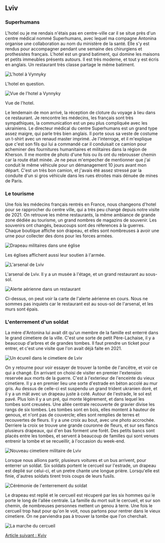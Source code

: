 
## Lviv

### Superhumans

L'hotel ou je me rendais n'étais pas en centre-ville car il se situe près d'un
centre médical nommé Superhumans, avec lequel ma compagne Antonina organise une
collaboration au nom du ministère de la santé. Elle s'y est rendus pour
accompagner pendant une semaine des chirurgiens et prothesistes français.
L'hotel est un grand batiment, qui domine les maisons et petits immeubles
présents autours. Il est très moderne, et tout y est écris en anglais. Un
restaurant très classe partage le même batiment. 

![L'hotel à Vynnyky](images/lviv/vynnyky_hotel.jpg)

L'hotel en question.

![Vue de l'hotel a Vynnyky](images/lviv/vynnyky_hotel_view.jpg)

Vue de l'hotel.

Le lendemain de mon arrivé, la réception de cloture du voyage à lieu dans ce
restaurant. Je rencontre les médecins, les français sont très sympathiques, la
communication est un peu plus compliquée avec les ukrainiens. Le directeur
médical du centre Superhumans est un grand type assez maigre, qui parle très
bien anglais. Il porte sous sa veste de costume un t-shirt avec un renaud master
imprimé. Je l'interroge, et il m'explique que c'est son fils qui lui a commandé
car il conduisait ce camion pour acheminer des fournitures humanitaires et
militaires dans la région de Kherson. Il me montre de photo d'une fois ou ils
ont du rebrousser chemin car la route était minée. Je ne peux m'empecher de
mentionner que j'ai conduit le même véhicule pour un démanagement 10 jours avant
mon départ. C'est un très bon camion, et j'avais été assez stressé par la
conduite d'un si gros véhicule dans les rues étroites mais dénuée de mines de
Paris.

### Le tourisme

Une fois les médecins français rentrés en France, nous changeons d'hotel pour se
rapprocher du centre ville, qui a très peu changé depuis notre visite de 2021.
On retrouve les même restaurants, la même ambiance de grande zone dédiée au
tourisme, un grand nombres de magazins de souvenir. Les souvenirs ont changés,
beaucoups sont des réferences à la guerres. Chaque boutique affiche son drapeau,
et elles sont nombreuses à avoir une urne pour collecter des dons pour les
forces armées. 

![Drapeau militaires dans une église](images/lviv/church_flags.jpg)

Les églises affichent aussi leur soutien à l'armée.

![L'arsenal de Lviv](images/lviv/arsenal.jpg)

L'arsenal de Lviv. Il y a un musée à l'étage, et un grand restaurant au sous-sol.

![Alerte aérienne dans un restaurant](images/lviv/antonina_rebernya_air_alert.jpg)

Ci-dessus, on peut voir la carte de l'alerte aérienne en cours. Nous ne sommes
pas inquiets car le restaurant est au sous-sol de l'arsenal, et les murs sont
épais.


###  L'enterrement d'un soldat

La mère d'Antonina lui avait dit qu'un membre de la famille est enterré dans le
grand cimetiere de la ville. C'est une sorte de petit Père-Lachaise, il y a
beaucoup d'arbres et de grandes tombes. Il faut prendre un ticket pour entrer,
et c'est une visite que l'on avait déjà faite en 2021.

![Un écureil dans le cimetiere de Lviv](images/lviv/cemetary_squirrel.jpg)

On y retourne pour voir essayer de trouver la tombe de l'ancêtre, et voir ce qui
a changé. En arrivant on choisi de visiter en premier l'extension reservée aux
morts de la guerre. C'est à l'exterieur de l'enceinte du vieux cimetiere. Il y a
en premier lieu une sorte d'estrade en béton accolé au mur gris. Au dessus de
celle-ci est suspendu un grand trident ukranien doré, et il y a un mât avec un
drapeau juste à coté. Autour de l'estrade, le sol est pavé. Plus loin il y a un
pré, qui monte légérement, et dans lequel les tombes sont creusées. Une allée
centrale recouverte de gravier divise les rangs de six tombes. Les tombes sont
en bois, elles montent à hauteur de genous, et n'ont pas de couvercle; elles
sont remplies de terres et recouvertes de fleurs. Il y a une croix au bout, avec
une photo accrochée. Derriere la croix se trouve une grande couronne de fleurs,
et sur ses flancs plusieurs drapeaux, qui d'en bas forment une forêt. Des petits
bancs sont placés entre les tombes, et servent à beaucoup de familles qui sont
venues entrenir la tombe et se recueillir, à l'occasion du week-end.

![Nouveau cimetiere militaire de Lviv](images/lviv/military_cemetary.jpg)

Lorsque nous allions partir, plusieurs voitures et un bus arrivent, pour
enterrer un soldat. Six soldats portent le cercueil sur l'estrade, un drapeau
est deplié sur celui-ci, et un pretre chante une longue prière. Lorsqu'elle est
finie, d'autres soldats tirent trois coups de leurs fusils. 

![Cérémonie de l'enterrement du soldat](images/lviv/soldiers_burial_ceremony.jpg)

Le drapeau est replié et le cercueil est récuperé par les six hommes qui le
porte le long de l'allée centrale. La famille du mort suit le cercueil, et sur
son chemin, de nombreuses personnes mettent un genou à terre. Une fois le
cercueil trop haut pour qu'on le voit, nous partons pour rentrer dans le vieux
cimetiere. On ne parviendra pas à trouver la tombe que l'on cherchait.

![La marche du cercueil](images/lviv/solders_burial_walking_the_coffin.jpg)

[Article suivant : Kyiv](kyiv.md)